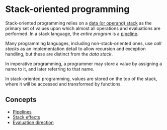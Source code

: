 # Stack-oriented programming

Stack-oriented programming relies on a [data (or operand) stack](../concepts/data_stack.md) as the primary set of values upon which almost all operations and evaluations are performed. In a stack language, the *entire program* is a [pipeline](../concepts/pipelines.md).

Many programming languages, including non-stack-oriented ones, use _call stacks_ as an implementation detail to allow recursion and exception handling, but these are distinct from the _data stack_.

In imperative programming, a programmer may store a value by assigning a name to it, and later referring to that name.

In stack-oriented programming, values are stored on the top of the stack, where it will be accessed and transformed by functions.

## Concepts

- [Pipelines](../concepts/pipelines.md)
- [Stack effects](../concepts/stack_effects.md)
- [Evaluation direction](../concepts/evaluation_direction.md)

